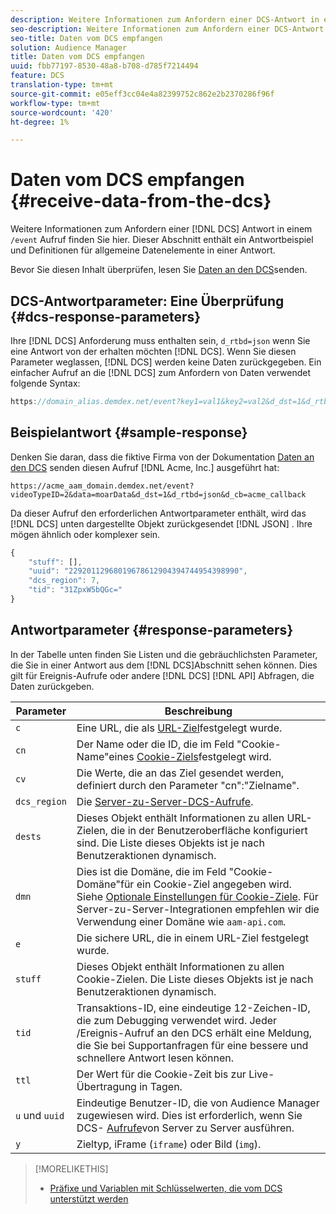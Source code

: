 ```yaml
---
description: Weitere Informationen zum Anfordern einer DCS-Antwort in einem /Ereignis-Aufruf finden Sie hier. Dieser Abschnitt enthält ein Antwortbeispiel und Definitionen für allgemeine Datenelemente in einer Antwort.
seo-description: Weitere Informationen zum Anfordern einer DCS-Antwort in einem /Ereignis-Aufruf finden Sie hier. Dieser Abschnitt enthält ein Antwortbeispiel und Definitionen für allgemeine Datenelemente in einer Antwort.
seo-title: Daten vom DCS empfangen
solution: Audience Manager
title: Daten vom DCS empfangen
uuid: fbb77197-8530-48a8-b708-d785f7214494
feature: DCS
translation-type: tm+mt
source-git-commit: e05eff3cc04e4a82399752c862e2b2370286f96f
workflow-type: tm+mt
source-wordcount: '420'
ht-degree: 1%

---
```



# Daten vom DCS empfangen {#receive-data-from-the-dcs}

Weitere Informationen zum Anfordern einer [!DNL DCS] Antwort in einem `/event` Aufruf finden Sie hier. Dieser Abschnitt enthält ein Antwortbeispiel und Definitionen für allgemeine Datenelemente in einer Antwort.

Bevor Sie diesen Inhalt überprüfen, lesen Sie [Daten an den DCS](../../../api/dcs-intro/dcs-event-calls/dcs-url-send.md)senden.

## DCS-Antwortparameter: Eine Überprüfung {#dcs-response-parameters}

Ihre [!DNL DCS] Anforderung muss enthalten sein, `d_rtbd=json` wenn Sie eine Antwort von der erhalten möchten [!DNL DCS]. Wenn Sie diesen Parameter weglassen, [!DNL DCS] werden keine Daten zurückgegeben. Ein einfacher Aufruf an die [!DNL DCS] zum Anfordern von Daten verwendet folgende Syntax:

```js
https://domain_alias.demdex.net/event?key1=val1&key2=val2&d_dst=1&d_rtbd=json&d_cb=callback
```

## Beispielantwort {#sample-response}

Denken Sie daran, dass die fiktive Firma von der Dokumentation [Daten an den DCS](../../../api/dcs-intro/dcs-event-calls/dcs-url-send.md) senden diesen Aufruf [!DNL Acme, Inc.] ausgeführt hat:

`https://acme_aam_domain.demdex.net/event?videoTypeID=2&data=moarData&d_dst=1&d_rtbd=json&d_cb=acme_callback`

Da dieser Aufruf den erforderlichen Antwortparameter enthält, wird das [!DNL DCS] unten dargestellte Objekt zurückgesendet [!DNL JSON] . Ihre mögen ähnlich oder komplexer sein.

```js
{
    "stuff": [],
    "uuid": "22920112968019678612904394744954398990",
    "dcs_region": 7,
    "tid": "31ZpxW5bQGc="
}
```

## Antwortparameter {#response-parameters}

In der Tabelle unten finden Sie Listen und die gebräuchlichsten Parameter, die Sie in einer Antwort aus dem [!DNL DCS]Abschnitt sehen können. Dies gilt für Ereignis-Aufrufe oder andere [!DNL DCS] [!DNL API] Abfragen, die Daten zurückgeben.

| Parameter | Beschreibung |
|--- |--- |
| `c` | Eine URL, die als [URL-Ziel](../../../features/destinations/create-url-destination.md)festgelegt wurde. |
| `cn` | Der Name oder die ID, die im Feld &quot;Cookie-Name&quot;eines [Cookie-Ziels](../../../features/destinations/create-cookie-destination.md)festgelegt wird. |
| `cv` | Die Werte, die an das Ziel gesendet werden, definiert durch den Parameter &quot;cn&quot;:&quot;Zielname&quot;. |
| `dcs_region` | Die [Server-zu-Server-DCS-Aufrufe](../../../api/dcs-intro/dcs-api-reference/dcs-regions.md). |
| `dests` | Dieses Objekt enthält Informationen zu allen URL-Zielen, die in der Benutzeroberfläche konfiguriert sind. Die Liste dieses Objekts ist je nach Benutzeraktionen dynamisch. |
| `dmn` | Dies ist die Domäne, die im Feld &quot;Cookie-Domäne&quot;für ein Cookie-Ziel angegeben wird. Siehe [Optionale Einstellungen für Cookie-Ziele](../../../features/destinations/cookie-destination-options.md).  Für Server-zu-Server-Integrationen empfehlen wir die Verwendung einer Domäne wie `aam-api.com`. |
| `e` | Die sichere URL, die in einem URL-Ziel festgelegt wurde. |
| `stuff` | Dieses Objekt enthält Informationen zu allen Cookie-Zielen. Die Liste dieses Objekts ist je nach Benutzeraktionen dynamisch. |
| `tid` | Transaktions-ID, eine eindeutige 12-Zeichen-ID, die zum Debugging verwendet wird. Jeder /Ereignis-Aufruf an den DCS erhält eine Meldung, die Sie bei Supportanfragen für eine bessere und schnellere Antwort lesen können. |
| `ttl` | Der Wert für die Cookie-Zeit bis zur Live-Übertragung in Tagen. |
| `u` und `uuid` | Eindeutige Benutzer-ID, die von Audience Manager zugewiesen wird. Dies ist erforderlich, wenn Sie DCS- [Aufrufe](../../../api/dcs-intro/dcs-s2s/dcs-s2s-calls.md)von Server zu Server ausführen. |
| `y` | Zieltyp, iFrame (`iframe`) oder Bild (`img`). |

>[!MORELIKETHIS]
>
>* [Präfixe und Variablen mit Schlüsselwerten, die vom DCS unterstützt werden](../../../api/dcs-intro/dcs-api-reference/dcs-keys.md)

